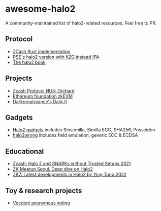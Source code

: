 # awesome-halo2
A community-maintained list of halo2-related resources. Feel free to PR.

## Protocol

- [ZCash Rust implementation](https://github.com/zcash/halo2)
- [PSE's halo2 version with KZG instead IPA](https://github.com/privacy-scaling-explorations/halo2)
- [The halo2 book](https://zcash.github.io/halo2/)

## Projects

- [Zcash Protocol NU5: Orchard](https://github.com/zcash/orchard)
- [Ethereum foundation zkEVM](https://github.com/zcash/orchard)
- [Darkrenaissance's Dark.fi](https://github.com/darkrenaissance/darkfi)

## Gadgets

- [Halo2 gadgets](https://github.com/zcash/halo2/tree/main/halo2_gadgets) includes Sinsemilla, Similla ECC, SHA256, Posseidon
- [halo2wrong](https://github.com/privacy-scaling-explorations/halo2wrong) includes field emulation, generic ECC & ECDSA

## Educational

- [Zcash: Halo 2 and SNARKs without Trusted Setups 2021](https://www.youtube.com/watch?v=KdkVTEHUxgo)
- [ZK Meetup Seoul, Deep dive on Halo2](https://www.youtube.com/watch?v=YlTt12s7vGE&t=3366s)
- [ZK7: Latest developments in Halo2 by Ying Tong 2022](https://www.youtube.com/watch?v=V1RgGn1GtqM)

## Toy & research projects

- [Vocdoni anonymous voting](https://github.com/vocdoni/halo2-franchise-proof)
